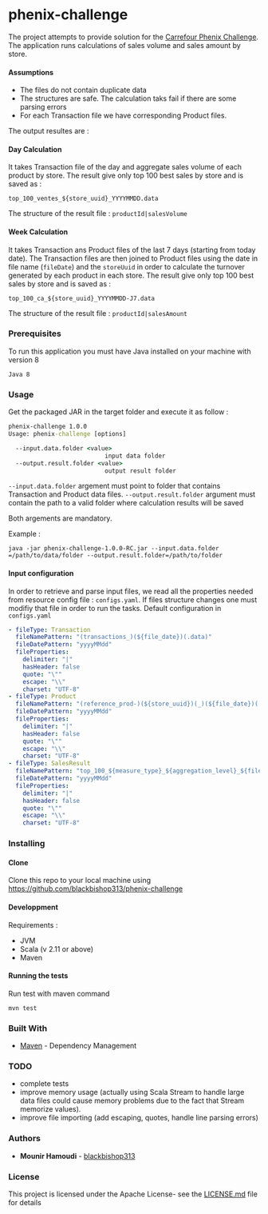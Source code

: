 # phenix-challenge
The project attempts to provide solution for the [Carrefour Phenix Challenge](https://github.com/Carrefour-Group/phenix-challenge). 
The application runs calculations of sales volume and sales amount by store. 

#### Assumptions
* The files do not contain duplicate data
* The structures are safe. The calculation taks fail if there are some parsing errors
* For each Transaction file we have corresponding Product files.

The output resultes are : 

#### Day Calculation
It takes Transaction file of the day and aggregate sales volume of each product by store. 
The result give only top 100 best sales by store and is saved as :
```
top_100_ventes_${store_uuid}_YYYYMMDD.data
```
The structure of the result file : 
```productId|salesVolume```
#### Week Calculation
It takes Transaction ans Product files of the last 7 days (starting from today date). The Transaction files are then joined to Product files using the date in file name (```fileDate```) and the ```storeUuid``` in order to calculate the turnover generated by each product in each store. 
The result give only top 100 best sales by store and is saved as :
```
top_100_ca_${store_uuid}_YYYYMMDD-J7.data
```
The structure of the result file : 
```productId|salesAmount```

### Prerequisites

To run this application you must have Java installed on your machine with version 8

```
Java 8
```

### Usage
Get the packaged JAR in the target folder and execute it as follow : 
```cmd
phenix-challenge 1.0.0
Usage: phenix-challenge [options]

  --input.data.folder <value>
                           input data folder
  --output.result.folder <value>
                           output result folder
```
```--input.data.folder``` argement must point to folder that contains Transaction and Product data files. 
```--output.result.folder``` argument must contain the path to a valid folder where calculation results will be saved

Both argements are mandatory. 

Example :
```
java -jar phenix-challenge-1.0.0-RC.jar --input.data.folder =/path/to/data/folder --output.result.folder=/path/to/folder
```
#### Input configuration
In order to retrieve and parse input files, we read all the properties needed from resource config file : ```configs.yaml```.
If files structure changes one must modifiy that file in order to run the tasks. 
Default configuration in ```configs.yaml```
```yaml
- fileType: Transaction
  fileNamePattern: "(transactions_)(${file_date})(.data)"
  fileDatePattern: "yyyyMMdd"
  fileProperties:
    delimiter: "|"
    hasHeader: false
    quote: "\""
    escape: "\\"
    charset: "UTF-8"
- fileType: Product
  fileNamePattern: "(reference_prod-)(${store_uuid})(_)(${file_date})(.data)"
  fileDatePattern: "yyyyMMdd"
  fileProperties:
    delimiter: "|"
    hasHeader: false
    quote: "\""
    escape: "\\"
    charset: "UTF-8"
- fileType: SalesResult
  fileNamePattern: "top_100_${measure_type}_${aggregation_level}_${file_date}${delta}.data"
  fileDatePattern: "yyyyMMdd"
  fileProperties:
    delimiter: "|"
    hasHeader: false
    quote: "\""
    escape: "\\"
    charset: "UTF-8"
 ```
### Installing

#### Clone

Clone this repo to your local machine using https://github.com/blackbishop313/phenix-challenge

#### Developpment
Requirements : 
* JVM
* Scala (v 2.11 or above)
* Maven


#### Running the tests
Run test with maven command
```
mvn test
```

### Built With

* [Maven](https://maven.apache.org/) - Dependency Management

### TODO
* complete tests
* improve memory usage (actually using Scala Stream to handle large data files could cause memory problems due to the fact that Stream memorize values). 
* improve file importing (add escaping, quotes, handle line parsing errors)

### Authors

* **Mounir Hamoudi** - [blackbishop313](https://gist.github.com/blackbishop313)

### License

This project is licensed under the Apache License- see the [LICENSE.md](LICENSE.md) file for details
